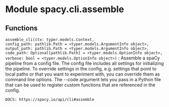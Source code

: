 Module spacy.cli.assemble
=========================

Functions
---------

    
`assemble_cli(ctx: typer.models.Context, config_path: pathlib.Path = <typer.models.ArgumentInfo object>, output_path: pathlib.Path = <typer.models.ArgumentInfo object>, code_path: Optional[pathlib.Path] = <typer.models.OptionInfo object>, verbose: bool = <typer.models.OptionInfo object>)`
:   Assemble a spaCy pipeline from a config file. The config file includes
    all settings for initializing the pipeline. To override settings in the
    config, e.g. settings that point to local paths or that you want to
    experiment with, you can override them as command line options. The
    --code argument lets you pass in a Python file that can be used to
    register custom functions that are referenced in the config.
    
    DOCS: https://spacy.io/api/cli#assemble